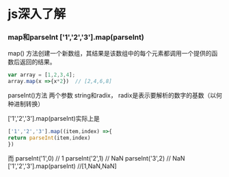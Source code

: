js深入了解
====
### map和parseInt   ['1','2','3'].map(parseInt)
map() 方法创建一个新数组，其结果是该数组中的每个元素都调用一个提供的函数后返回的结果。
```javascript
var array = [1,2,3,4];
array.map(x =>{x*2})  // [2,4,6,8]
```
parseInt()方法 两个参数 string和radix， radix是表示要解析的数字的基数（以何种进制转换）

['1','2','3'].map(parseInt)实际上是

```javascript
['1','2','3'].map((item,index) =>{
return parseInt(item,index)
})
```
而 parseInt('1',0) // 1
   parseInt('2',1) // NaN
   parseInt('3',2) // NaN
['1','2','3'].map(parseInt)  //[1,NaN,NaN]
